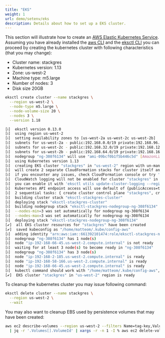 ```yaml
---
title: "EKS"
weight: 1
url: demo/setenv/eks
description: Details about how to set up a EKS cluster.
---
```


This section will illustrate how to create an [AWS Elastic Kubernetes Service](https://aws.amazon.com/eks/).
 Assuming you have already installed the [aws CLI](https://aws.amazon.com/cli/) and the [eksctl CLI](https://github.com/weaveworks/eksctl)
 you can proceed by creating the kubernetes cluster with following characteristics (that you may change):

 * Cluster name: stackgres
 * Kubernetes version: 1.13
 * Zone: us-west-2
 * Machine type: m5.large
 * Number of nodes: 3
 * Disk size 20GB

```bash
eksctl create cluster --name stackgres \
  --region us-west-2 \
  --node-type m5.large \
  --node-volume-size 20 \
  --nodes 3 \
  --version 1.18
```

```bash
[ℹ]  eksctl version 0.13.0
[ℹ]  using region us-west-2
[ℹ]  setting availability zones to [us-west-2a us-west-2c us-west-2b]
[ℹ]  subnets for us-west-2a - public:192.168.0.0/19 private:192.168.96.0/19
[ℹ]  subnets for us-west-2c - public:192.168.32.0/19 private:192.168.128.0/19
[ℹ]  subnets for us-west-2b - public:192.168.64.0/19 private:192.168.160.0/19
[ℹ]  nodegroup "ng-308f6134" will use "ami-09bcf0b1f5b446c5d" [AmazonLinux2/1.13]
[ℹ]  using Kubernetes version 1.13
[ℹ]  creating EKS cluster "stackgres" in "us-west-2" region with un-managed nodes
[ℹ]  will create 2 separate CloudFormation stacks for cluster itself and the initial nodegroup
[ℹ]  if you encounter any issues, check CloudFormation console or try 'eksctl utils describe-stacks --region=us-west-2 --cluster=stackgres'
[ℹ]  CloudWatch logging will not be enabled for cluster "stackgres" in "us-west-2"
[ℹ]  you can enable it with 'eksctl utils update-cluster-logging --region=us-west-2 --cluster=stackgres'
[ℹ]  Kubernetes API endpoint access will use default of {publicAccess=true, privateAccess=false} for cluster "stackgres" in "us-west-2"
[ℹ]  2 sequential tasks: { create cluster control plane "stackgres", create nodegroup "ng-308f6134" }
[ℹ]  building cluster stack "eksctl-stackgres-cluster"
[ℹ]  deploying stack "eksctl-stackgres-cluster"
[ℹ]  building nodegroup stack "eksctl-stackgres-nodegroup-ng-308f6134"
[ℹ]  --nodes-min=3 was set automatically for nodegroup ng-308f6134
[ℹ]  --nodes-max=3 was set automatically for nodegroup ng-308f6134
[ℹ]  deploying stack "eksctl-stackgres-nodegroup-ng-308f6134"
[✔]  all EKS cluster resources for "stackgres" have been created
[✔]  saved kubeconfig as "/home/matteom/.kube/config-aws"
[ℹ]  adding identity "arn:aws:iam::661392101474:role/eksctl-stackgres-nodegroup-ng-NodeInstanceRole-C8R84QGP5UYX" to auth ConfigMap
[ℹ]  nodegroup "ng-308f6134" has 1 node(s)
[ℹ]  node "ip-192-168-66-45.us-west-2.compute.internal" is not ready
[ℹ]  waiting for at least 3 node(s) to become ready in "ng-308f6134"
[ℹ]  nodegroup "ng-308f6134" has 3 node(s)
[ℹ]  node "ip-192-168-2-185.us-west-2.compute.internal" is ready
[ℹ]  node "ip-192-168-58-166.us-west-2.compute.internal" is ready
[ℹ]  node "ip-192-168-66-45.us-west-2.compute.internal" is ready
[ℹ]  kubectl command should work with "/home/matteom/.kube/config-aws", try 'kubectl --kubeconfig=/home/matteom/.kube/config-aws get nodes'
[✔]  EKS cluster "stackgres" in "us-west-2" region is ready
```

To cleanup the kubernetes cluster you may issue following command:

```bash
eksctl delete cluster --name stackgres \
  --region us-west-2 \
  --wait
```

You may also want to cleanup EBS used by persistence volumes that may have been created:

```bash
aws ec2 describe-volumes --region us-west-2 --filters Name=tag-key,Values=kubernetes.io/cluster/stackgres \
  | jq -r '.Volumes[].VolumeId' | xargs -r -n 1 -I % aws ec2 delete-volume --region us-west-2 --volume-id %
```